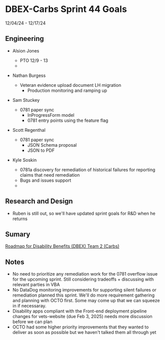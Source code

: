 # DBEX-Carbs Sprint 44 Goals	
12/04/24 - 12/17/24

## Engineering
  - Alsion Jones
    - PTO 12/9 - 13
    - 
  
  - Nathan Burgess 
    - Veteran evidence upload document LH migration
       - Production monitoring and ramping up
      
  - Sam Stuckey
    - 0781 paper sync
      - InProgressForm model
      - 0781 entry points using the feature flag 
         
 - Scott Regenthal
    - 0781 paper sync
      - JSON Schema proposal 
      - JSON to PDF 

- Kyle Soskin
    - 0781a discovery for remediation of historical failures for reporting claims that need remediation 
    - Bugs and issues support
    - 


## Research and Design
- Ruben is still out, so we'll have updated sprint goals for R&D when he returns

## Sumary




[Roadmap for Disability Benefits (DBEX) Team 2 (Carbs)](https://app.mural.co/t/departmentofveteransaffairs9999/m/departmentofveteransaffairs9999/1717458460532/5a74ece0ca694a9e6c85b3a1130a8c7b8dabf123?wid=0-1728398176278)


## Notes
- No need to prioritize any remediation work for the 0781 overflow issue for the upcoming sprint. Still considering tradeoffs + discussing with relevant parties in VBA
- No DataDog monitoring improvements for supporting silent failures or remediation planned this sprint. We'll do more requirement gathering and planning with OCTO first. Some may come up that we can squeeze in if necessaray.
- Disability apps compliant with the Front-end deployment pipeline changes for vets-website (due Feb 3, 2025) needs more discussion before we can plan
- OCTO had some higher priority improvements that they wanted to deliver as soon as possible but we haven't talked them all through yet
